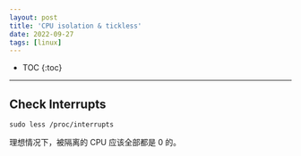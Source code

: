 ```yaml
---
layout: post
title: 'CPU isolation & tickless'
date: 2022-09-27
tags: [linux]
---
```


* TOC 
{:toc}

---

## Check Interrupts 

```
sudo less /proc/interrupts
```

理想情况下，被隔离的 CPU 应该全部都是 0 的。


## 
